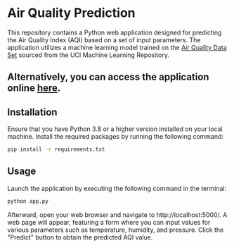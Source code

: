 # Air Quality Prediction

This repository contains a Python web application designed for predicting the Air Quality Index (AQI) based on a set of input parameters. The application utilizes a machine learning model trained on the [Air Quality Data Set](https://archive.ics.uci.edu/ml/datasets/Air+Quality) sourced from the UCI Machine Learning Repository.

## Alternatively, you can access the application online [here](https://lakshmisowjanya11.pythonanywhere.com/).

## Installation

Ensure that you have Python 3.8 or a higher version installed on your local machine. Install the required packages by running the following command:

```bash
pip install -r requirements.txt
```

## Usage

Launch the application by executing the following command in the terminal:

```bash
python app.py
```

Afterward, open your web browser and navigate to http://localhost:5000/. A web page will appear, featuring a form where you can input values for various parameters such as temperature, humidity, and pressure. Click the "Predict" button to obtain the predicted AQI value.


